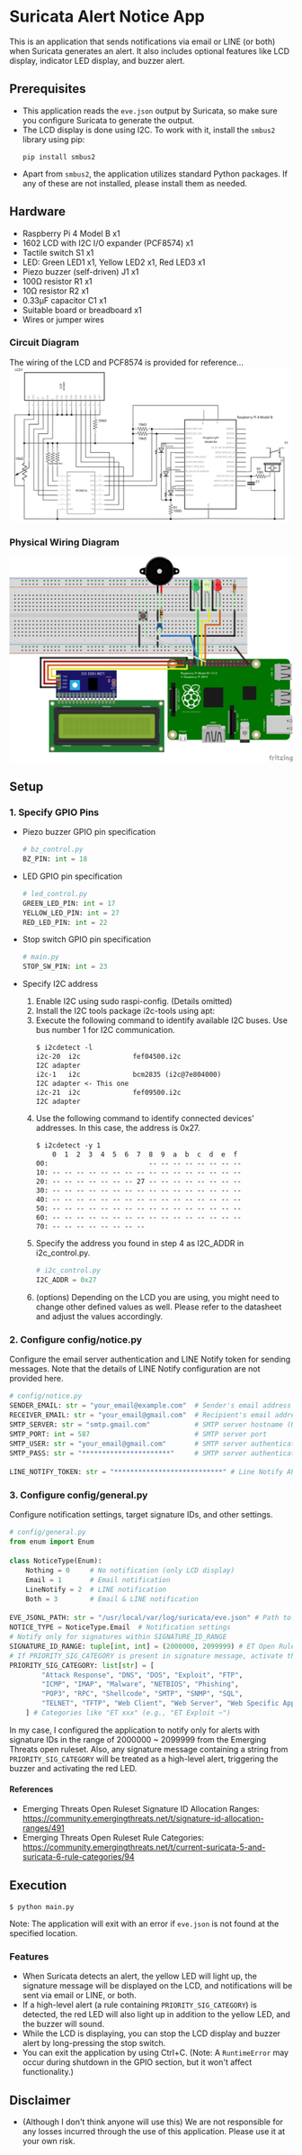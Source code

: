 # Suricata Alert Notice App

This is an application that sends notifications via email or LINE (or both) when Suricata generates an alert. It also includes optional features like LCD display, indicator LED display, and buzzer alert.

## Prerequisites
- This application reads the `eve.json` output by Suricata, so make sure you configure Suricata to generate the output.
- The LCD display is done using I2C. To work with it, install the `smbus2` library using pip:
  ```
  pip install smbus2
  ```
- Apart from `smbus2`, the application utilizes standard Python packages. If any of these are not installed, please install them as needed.

## Hardware
- Raspberry Pi 4 Model B x1
- 1602 LCD with I2C I/O expander (PCF8574) x1
- Tactile switch S1 x1
- LED: Green LED1 x1, Yellow LED2 x1, Red LED3 x1
- Piezo buzzer (self-driven) J1 x1
- 100Ω resistor R1 x1
- 10Ω resistor R2 x1
- 0.33μF capacitor C1 x1
- Suitable board or breadboard x1
- Wires or jumper wires

### Circuit Diagram
The wiring of the LCD and PCF8574 is provided for reference...
![suricata_alert_notice_circuit](images/suricata_alert_notice.svg)

### Physical Wiring Diagram
![suricata_alert_notice_physical_wiring](images/suricata_alert_notice_bb.png)

## Setup
### 1. Specify GPIO Pins
- Piezo buzzer GPIO pin specification
  ```python
  # bz_control.py
  BZ_PIN: int = 18
  ```

- LED GPIO pin specification
  ```python
  # led_control.py
  GREEN_LED_PIN: int = 17
  YELLOW_LED_PIN: int = 27
  RED_LED_PIN: int = 22
  ```

- Stop switch GPIO pin specification
  ```python
  # main.py
  STOP_SW_PIN: int = 23
  ```

- Specify I2C address
  1. Enable I2C using sudo raspi-config. (Details omitted)
  2. Install the I2C tools package i2c-tools using apt:
  3. Execute the following command to identify available I2C buses. Use bus number 1 for I2C communication.
      ```
      $ i2cdetect -l
      i2c-20  i2c             fef04500.i2c                            I2C adapter
      i2c-1   i2c             bcm2835 (i2c@7e804000)                  I2C adapter <- This one
      i2c-21  i2c             fef09500.i2c                            I2C adapter
      ```
  4. Use the following command to identify connected devices' addresses. In this case, the address is 0x27.
      ```
      $ i2cdetect -y 1
          0  1  2  3  4  5  6  7  8  9  a  b  c  d  e  f
      00:                         -- -- -- -- -- -- -- -- 
      10: -- -- -- -- -- -- -- -- -- -- -- -- -- -- -- -- 
      20: -- -- -- -- -- -- -- 27 -- -- -- -- -- -- -- -- 
      30: -- -- -- -- -- -- -- -- -- -- -- -- -- -- -- -- 
      40: -- -- -- -- -- -- -- -- -- -- -- -- -- -- -- -- 
      50: -- -- -- -- -- -- -- -- -- -- -- -- -- -- -- -- 
      60: -- -- -- -- -- -- -- -- -- -- -- -- -- -- -- -- 
      70: -- -- -- -- -- -- -- --                         
      ```
  5. Specify the address you found in step 4 as I2C_ADDR in i2c_control.py.
      ```python
      # i2c_control.py
      I2C_ADDR = 0x27
      ```
  6. (options) Depending on the LCD you are using, you might need to change other defined values as well. Please refer to the datasheet and adjust the values accordingly.

### 2. Configure config/notice.py
Configure the email server authentication and LINE Notify token for sending messages. Note that the details of LINE Notify configuration are not provided here.
```python
# config/notice.py
SENDER_EMAIL: str = "your_email@example.com"  # Sender's email address
RECEIVER_EMAIL: str = "your_email@gmail.com"  # Recipient's email address
SMTP_SERVER: str = "smtp.gmail.com"           # SMTP server hostname (Using Gmail in this case)
SMTP_PORT: int = 587                          # SMTP server port
SMTP_USER: str = "your_email@gmail.com"       # SMTP server authentication username
SMTP_PASS: str = "**********************"     # SMTP server authentication password

LINE_NOTIFY_TOKEN: str = "***************************" # Line Notify API Access Token
```

### 3. Configure config/general.py
Configure notification settings, target signature IDs, and other settings.
```python
# config/general.py
from enum import Enum

class NoticeType(Enum):
    Nothing = 0     # No notification (only LCD display)
    Email = 1       # Email notification
    LineNotify = 2  # LINE notification
    Both = 3        # Email & LINE notification

EVE_JSONL_PATH: str = "/usr/local/var/log/suricata/eve.json" # Path to eve.json
NOTICE_TYPE = NoticeType.Email  # Notification settings
# Notify only for signatures within SIGNATURE_ID_RANGE
SIGNATURE_ID_RANGE: tuple[int, int] = (2000000, 2099999) # ET Open Rulesets
# If PRIORITY_SIG_CATEGORY is present in signature message, activate the buzzer
PRIORITY_SIG_CATEGORY: list[str] = [
        "Attack Response", "DNS", "DOS", "Exploit", "FTP", 
        "ICMP", "IMAP", "Malware", "NETBIOS", "Phishing", 
        "POP3", "RPC", "Shellcode", "SMTP", "SNMP", "SQL", 
        "TELNET", "TFTP", "Web Client", "Web Server", "Web Specific Apps", "WORM"
    ] # Categories like "ET xxx" (e.g., "ET Exploit ~")
```

In my case, I configured the application to notify only for alerts with signature IDs in the range of 2000000 ~ 2099999 from the Emerging Threats open ruleset.
Also, any signature message containing a string from `PRIORITY_SIG_CATEGORY` will be treated as a high-level alert, triggering the buzzer and activating the red LED.

#### References
- Emerging Threats Open Ruleset Signature ID Allocation Ranges: \
https://community.emergingthreats.net/t/signature-id-allocation-ranges/491
- Emerging Threats Open Ruleset Rule Categories: \
https://community.emergingthreats.net/t/current-suricata-5-and-suricata-6-rule-categories/94

## Execution
```
$ python main.py
```
Note: The application will exit with an error if `eve.json` is not found at the specified location.

### Features
- When Suricata detects an alert, the yellow LED will light up, the signature message will be displayed on the LCD, and notifications will be sent via email or LINE, or both.
- If a high-level alert (a rule containing `PRIORITY_SIG_CATEGORY`) is detected, the red LED will also light up in addition to the yellow LED, and the buzzer will sound.
- While the LCD is displaying, you can stop the LCD display and buzzer alert by long-pressing the stop switch.
- You can exit the application by using Ctrl+C.
  (Note: A `RuntimeError` may occur during shutdown in the GPIO section, but it won't affect functionality.)

## Disclaimer
- (Although I don't think anyone will use this) We are not responsible for any losses incurred through the use of this application. Please use it at your own risk.